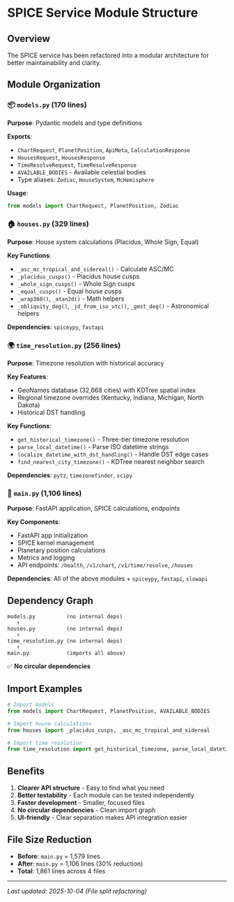 # SPICE Service Module Structure

## Overview
The SPICE service has been refactored into a modular architecture for better maintainability and clarity.

## Module Organization

### 📦 `models.py` (170 lines)
**Purpose**: Pydantic models and type definitions

**Exports**:
- `ChartRequest`, `PlanetPosition`, `ApiMeta`, `CalculationResponse`
- `HousesRequest`, `HousesResponse`
- `TimeResolveRequest`, `TimeResolveResponse`
- `AVAILABLE_BODIES` - Available celestial bodies
- Type aliases: `Zodiac`, `HouseSystem`, `McHemisphere`

**Usage**:
```python
from models import ChartRequest, PlanetPosition, Zodiac
```

### 🏠 `houses.py` (329 lines)
**Purpose**: House system calculations (Placidus, Whole Sign, Equal)

**Key Functions**:
- `_asc_mc_tropical_and_sidereal()` - Calculate ASC/MC
- `_placidus_cusps()` - Placidus house cusps
- `_whole_sign_cusps()` - Whole Sign cusps
- `_equal_cusps()` - Equal house cusps
- `_wrap360()`, `_atan2d()` - Math helpers
- `_obliquity_deg()`, `_jd_from_iso_utc()`, `_gmst_deg()` - Astronomical helpers

**Dependencies**: `spiceypy`, `fastapi`

### 🌍 `time_resolution.py` (256 lines)
**Purpose**: Timezone resolution with historical accuracy

**Key Features**:
- GeoNames database (32,668 cities) with KDTree spatial index
- Regional timezone overrides (Kentucky, Indiana, Michigan, North Dakota)
- Historical DST handling

**Key Functions**:
- `get_historical_timezone()` - Three-tier timezone resolution
- `parse_local_datetime()` - Parse ISO datetime strings
- `localize_datetime_with_dst_handling()` - Handle DST edge cases
- `find_nearest_city_timezone()` - KDTree nearest neighbor search

**Dependencies**: `pytz`, `timezonefinder`, `scipy`

### 🚀 `main.py` (1,106 lines)
**Purpose**: FastAPI application, SPICE calculations, endpoints

**Key Components**:
- FastAPI app initialization
- SPICE kernel management
- Planetary position calculations
- Metrics and logging
- API endpoints: `/health`, `/v1/chart`, `/v1/time/resolve`, `/houses`

**Dependencies**: All of the above modules + `spiceypy`, `fastapi`, `slowapi`

## Dependency Graph

```
models.py          (no internal deps)
   ↑
houses.py          (no internal deps)
   ↑
time_resolution.py (no internal deps)
   ↑
main.py            (imports all above)
```

✅ **No circular dependencies**

## Import Examples

```python
# Import models
from models import ChartRequest, PlanetPosition, AVAILABLE_BODIES

# Import house calculations
from houses import _placidus_cusps, _asc_mc_tropical_and_sidereal

# Import time resolution
from time_resolution import get_historical_timezone, parse_local_datetime
```

## Benefits

1. **Clearer API structure** - Easy to find what you need
2. **Better testability** - Each module can be tested independently
3. **Faster development** - Smaller, focused files
4. **No circular dependencies** - Clean import graph
5. **UI-friendly** - Clear separation makes API integration easier

## File Size Reduction

- **Before**: `main.py` = 1,579 lines
- **After**: `main.py` = 1,106 lines (30% reduction)
- **Total**: 1,861 lines across 4 files

---

*Last updated: 2025-10-04 (File split refactoring)*
